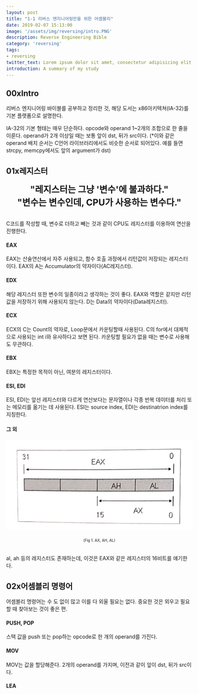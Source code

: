 ```yaml
---
layout: post
title: "1-1 리버스 엔지니어링만을 위한 어셈블리"
date: 2019-02-07 15:13:00
image: '/assets/img/reversing/intro.PNG'
description: Reverse Engineering Bible
category: 'reversing'
tags:
- reversing
twitter_text: Lorem ipsum dolor sit amet, consectetur adipisicing elit.
introduction: A summary of my study
---
```


## 00xIntro

 리버스 엔지니어링 바이블를 공부하고 정리한 것, 해당 도서는 x86아키텍쳐(IA-32)를 기본 플랫폼으로 설명한다.

 IA-32의 기본 형태는 매우 단순하다. opcode와 operand 1~2개의 조합으로 한 줄을 이룬다. operand가 2개 이상일 때는 보통 앞이 dst, 뒤가 src이다.
 (*이와 같은 operand 배치 순서는 C언어 라이브러리에서도 비슷한 순서로 되어있다. 예를 들면 strcpy, memcpy에서도 앞의 argument가 dst)

## 01x레지스터

 <center><font size="5pt"><b>"레지스터는 그냥 '변수'에 불과하다."<br>"변수는 변수인데, CPU가 사용하는 변수다."</b></font></center><br>

 C코드를 작성할 때, 변수로 더하고 빼는 것과 같이 CPU도 레지스터를 이용하여 연산을 진행한다.

#### EAX
 EAX는 산술연산에서 자주 사용되고, 함수 호출 과정에서 리턴값이 저장되는 레지스터이다. EAX의 A는 Accumulator의 약자이다(AC레지스터).

#### EDX
 해당 레지스터 또한 변수의 일종이라고 생각하는 것이 좋다. EAX와 역할은 같지만 리턴값을 저장하기 위해 사용되지 않는다. D는 Data의 약자이다(Data레지스터).

#### ECX
 ECX의 C는 Count의 약자로, Loop문에서 카운팅할때 사용된다. C의 for에서 대체적으로 사용되는 int i와 유사하다고 보면 된다. 카운팅할 필요가 없을 때는 변수로 사용해도 무관하다.

#### EBX
 EBX는 특정한 목적이 아닌, 여분의 레지스터이다.

#### ESI, EDI
 ESI, EDI는 앞선 레지스터와 다르게 연산보다는 문자열이나 각종 반복 데이터를 처리 또는 메모리를 옮기는 데 사용된다. ESI는 source index, EDI는 destinatrion index를 지칭한다.

#### 그 외
![problem](/assets/img/reversing/1-1/fig1.PNG "AX, AH, AL")
<center><font size="0.5em">(Fig 1. AX, AH, AL)</font></center><br>

 al, ah 등의 레지스터도 존재하는데, 이것은 EAX와 같은 레지스터의 16비트를 얘기한다.

## 02x어셈블리 명령어

 어셈블리 명령어는 수 도 없이 많고 이를 다 외울 필요는 없다. 중요한 것은 외우고 필요할 때 찾아보는 것이 좋은 편.

#### PUSH, POP
 스택 값을 push 또는 pop하는 opcode로 한 개의 operand를 가진다.

#### MOV
 MOV는 값을 할당해준다. 2개의 operand를 가지며, 이전과 같이 앞이 dst, 뒤가 src이다.

#### LEA
 
